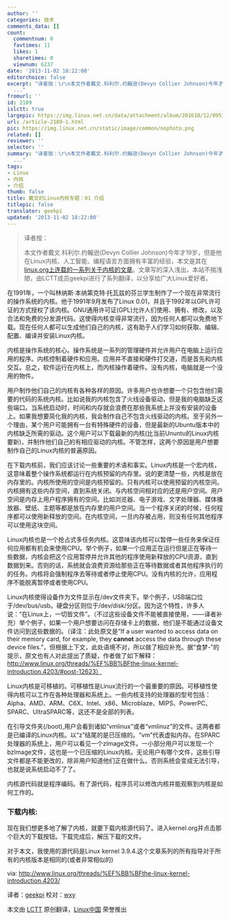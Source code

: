 ```yaml
---
author: ''
categories: 技术
comments_data: []
count:
  commentnum: 0
  favtimes: 11
  likes: 1
  sharetimes: 0
  viewnum: 6237
date: '2013-11-02 18:22:00'
editorchoice: false
excerpt: "译者按：\r\n本文作者戴文.科利尔.约翰逊(Devyn Collier Johnson)今年才19岁，但是他在Linux内核、人工智能、编程语言方面拥有丰富的经验，本文是其在linux.org上连载的一系列关于内核的文章。文章写的深入浅出，本站不
  ..."
fromurl: ''
id: 2189
islctt: true
largepic: https://img.linux.net.cn/data/attachment/album/201610/12/095124vr9cmdgilii8rrwr.png
url: /article-2189-1.html
pic: https://img.linux.net.cn/static/image/common/nophoto.png
related: []
reviewer: ''
selector: ''
summary: "译者按：\r\n本文作者戴文.科利尔.约翰逊(Devyn Collier Johnson)今年才19岁，但是他在Linux内核、人工智能、编程语言方面拥有丰富的经验，本文是其在linux.org上连载的一系列关于内核的文章。文章写的深入浅出，本站不
  ..."
tags:
- Linux
- 内核
- 介绍
thumb: false
title: 戴文的Linux内核专题：01 介绍
titlepic: false
translator: geekpi
updated: '2013-11-02 18:22:00'
---
```



> 
> 译者按：
> 
> 
> 本文作者戴文.科利尔.约翰逊(Devyn Collier Johnson)今年才19岁，但是他在Linux内核、人工智能、编程语言方面拥有丰富的经验，本文是其在[linux.org上连载的一系列关于内核的文章](http://www.linux.org/threads/%EF%BB%BFthe-linux-kernel-introduction.4203/)。文章写的深入浅出，本站不揣浅陋，由LCTT成员geekpi进行了系列翻译，以分享给广大Linux爱好者。
> 
> 
> 


 


在1991年，一个叫林纳斯·本纳第克特·托瓦兹的芬兰学生制作了一个现在非常流行的操作系统的内核。他于1991年9月发布了Linux 0.01，并且于1992年以GPL许可证的方式授权了该内核。GNU通用许可证(GPL)允许人们使用、拥有、修改，以及合法和免费的分发源代码。这使得内核变得非常流行，因为任何人都可以免费地下载。现在任何人都可以生成他们自己的内核，这有助于人们学习如何获取、编辑、配置、编译并安装Linux内核。


内核是操作系统的核心。操作系统是一系列的管理硬件并允许用户在电脑上运行应用的程序。内核控制着硬件和应用。应用并不直接和硬件打交道，而是首先和内核交互。总之，软件运行在内核上，而内核操作着硬件。没有内核，电脑就是一个没用的物件。


用户制作他们自己的内核有各种各样的原因。许多用户也许想要一个只包含他们需要的代码的系统内核。比如说我的内核包含了火线设备驱动，但是我的电脑缺乏这些端口。当系统启动时，时间和内存就会浪费在那些我系统上并没有安装的设备上。如果我想要简化我的内核，我会制作自己不包含火线驱动的内核。至于另外一个理由，某个用户可能拥有一台有特殊硬件的设备，但是最新的Ubuntu版本中的内核缺乏所需的驱动。这个用户可以下载最新的内核(比当前Ununtu的Linux内核要新)，并制作他们自己的有相应驱动的内核。不管怎样，这两个原因是用户想要制作自己的Linux内核的普遍原因。


在下载内核前，我们应该讨论一些重要的术语和事实。Linux内核是一个宏内核，这意味着整个操作系统都运行在内核预留的内存里。说的更清楚一些，内核是放在内存里的。内核所使用的空间是内核预留的。只有内核可以使用预留的内核空间。内核拥有这些内存空间，直到系统关闭。与内核空间相对应的还是用户空间。用户空间是内存上用户程序拥有的空间。比如浏览器、电子游戏、文字处理器、媒体播放器、壁纸、主题等都是放在内存里的用户空间。当一个程序关闭的时候，任何程序都可以使用新释放的空间。在内核空间，一旦内存被占用，则没有任何其他程序可以使用这块空间。


Linux内核也是一个抢占式多任务内核。这意味该内核可以暂停一些任务来保证任何应用都有机会来使用CPU。举个例子，如果一个应用正在运行但是正在等待一些数据，内核会把这个应用暂停并允许其他的程序使用新释放的CPU资源，直到数据到来。否则的话，系统就会浪费资源给那些正在等待数据或者其他程序执行的的任务。内核将会强制程序去等待或者停止使用CPU。没有内核的允许，应用程序不能脱离暂停或者使用CPU。


Linux内核使得设备作为文件显示在/dev文件夹下。举个例子，USB端口位于/dev/bus/usb。硬盘分区则位于/dev/disk/分区。因为这个特性，许多人说：“在Linux上，一切皆文件”。（不过这些设备文件不能被直接使用，——译者补充）举个例子，如果一个用户想要访问在存储卡上的数据，他们是不能通过设备文件访问到这些数据的。（译注：此处原文是“If a user wanted to access data on their memory card, for example, they **cannot** access the data through these device files.”，但根据上下文，此处语境不对，所以做了相应补充。据“食梦-”的提示，原文也有人对此提出了质疑，作者做了如下解释：http://www.linux.org/threads/%EF%BB%BFthe-linux-kernel-introduction.4203/#post-12623）


Linux内核是可移植的。可移植性是Linux流行的一个最重要的原因。可移植性使得内核可以工作在各种处理器和系统上。一些内核支持的处理器的型号包括：Alpha、AMD、ARM、C6X、Intel、x86、Microblaze、MIPS、PowerPC、SPARC、UltraSPARC等，这还不是全部的列表。


在引导文件夹(/boot),用户会看到诸如“vmlinux”或者“vmlinuz”的文件。这两者都是已编译的Linux内核。以“z”结尾的是已压缩的。“vm”代表虚拟内存。在SPARC处理器的系统上，用户可以看见一个zImage文件。一小部分用户可以发现一个bzImage文件，这也是一个已压缩的Linux内核。无论用户有哪个文件，这些引导文件都是不能更改的，除非用户知道他们正在做什么。否则系统会变成无法引导，也就是说系统启动不了了。


内核源代码就是程序编码。有了源代码，程序员可以修改内核并能观察到内核是如何工作的。


### **下载内核:**


现在我们想更多地了解了内核，就要下载内核源代码了。进入kernel.org并点击那个巨大的下载按钮。下载完成后，解压下载的文件。


对于本文，我使用的源代码是Linux kernel 3.9.4.这个文章系列的所有指导对于所有的内核版本是相同的(或者非常相似的)


 


via: <http://www.linux.org/threads/%EF%BB%BFthe-linux-kernel-introduction.4203/>


译者：[geekpi](https://github.com/geekpi) 校对：[wxy](https://github.com/wxy)


本文由 [LCTT](https://github.com/LCTT/TranslateProject) 原创翻译，[Linux中国](http://linux.cn/) 荣誉推出